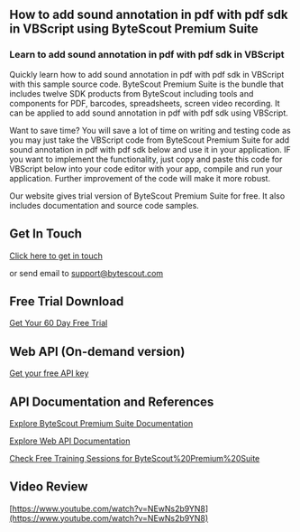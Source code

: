 ## How to add sound annotation in pdf with pdf sdk in VBScript using ByteScout Premium Suite

### Learn to add sound annotation in pdf with pdf sdk in VBScript

Quickly learn how to add sound annotation in pdf with pdf sdk in VBScript with this sample source code. ByteScout Premium Suite is the bundle that includes twelve SDK products from ByteScout including tools and components for PDF, barcodes, spreadsheets, screen video recording. It can be applied to add sound annotation in pdf with pdf sdk using VBScript.

Want to save time? You will save a lot of time on writing and testing code as you may just take the VBScript code from ByteScout Premium Suite for add sound annotation in pdf with pdf sdk below and use it in your application. IF you want to implement the functionality, just copy and paste this code for VBScript below into your code editor with your app, compile and run your application. Further improvement of the code will make it more robust.

Our website gives trial version of ByteScout Premium Suite for free. It also includes documentation and source code samples.

## Get In Touch

[Click here to get in touch](https://bytescout.zendesk.com/hc/en-us/requests/new?subject=ByteScout%20Premium%20Suite%20Question)

or send email to [support@bytescout.com](mailto:support@bytescout.com?subject=ByteScout%20Premium%20Suite%20Question) 

## Free Trial Download

[Get Your 60 Day Free Trial](https://bytescout.com/download/web-installer?utm_source=github-readme)

## Web API (On-demand version)

[Get your free API key](https://pdf.co/documentation/api?utm_source=github-readme)

## API Documentation and References

[Explore ByteScout Premium Suite Documentation](https://bytescout.com/documentation/index.html?utm_source=github-readme)

[Explore Web API Documentation](https://pdf.co/documentation/api?utm_source=github-readme)

[Check Free Training Sessions for ByteScout%20Premium%20Suite](https://academy.bytescout.com/)

## Video Review

[https://www.youtube.com/watch?v=NEwNs2b9YN8](https://www.youtube.com/watch?v=NEwNs2b9YN8)